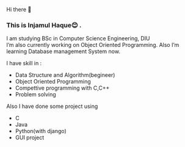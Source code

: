 Hi there 👋  <br/>
### This is Injamul Haque😊 . <br/>
I am studying BSc in Computer Science Engineering, DIU <br/>
I’m also currently working on Object Oriented Programming. Also I’m learning Database management System now.<br/>
 
 
I have skill in :
- Data Structure and Algorithm(begineer)
- Object Oriented Programming
- Compettive programming with C,C++
- Problem solving

Also I have done some project using
- C
- Java
- Python(with django)
- GUI project


<!--
**injamul3798/injamul3798** is a ✨ _special_ ✨ repository because its `README.md` (this file) appears on your GitHub profile.

Here are some ideas to get you started:

- 🔭 I’m currently working on Object Oriented Programming
- 🌱 I’m currently learning Database management System
- 👯 I’m looking to collaborate on some project based on OOP
- 🤔 I’m looking for help with ...
- 💬 Ask me about ...
- 📫 How to reach me: injamul15-3798@diu.edu.bd
- 😄 Pronouns: ...
- ⚡ Fun fact: ...
-->
